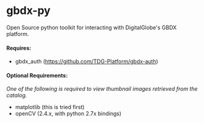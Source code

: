 # gbdx-py
Open Source python toolkit for interacting with DigitalGlobe's GBDX platform.

#### Requires:
* gbdx_auth (<https://github.com/TDG-Platform/gbdx-auth>)

#### Optional Requirements:
_One of the following is required to view thumbnail images retrieved from the catalog._
* matplotlib (this is tried first)
* openCV (2.4.x, with python 2.7x bindings)


